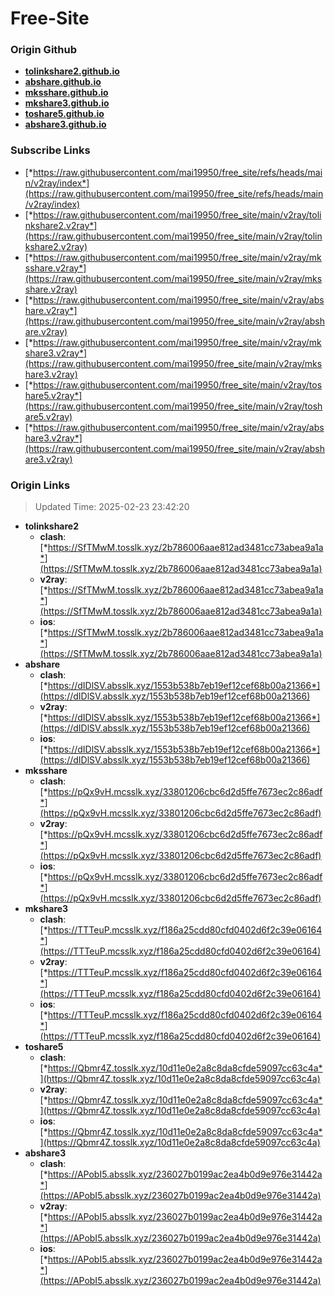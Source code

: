 # Free-Site

### Origin Github

- [**tolinkshare2.github.io**](https://github.com/tolinkshare2/tolinkshare2.github.io)
- [**abshare.github.io**](https://github.com/abshare/abshare.github.io)
- [**mksshare.github.io**](https://github.com/mksshare/mksshare.github.io)
- [**mkshare3.github.io**](https://github.com/mkshare3/mkshare3.github.io)
- [**toshare5.github.io**](https://github.com/toshare5/toshare5.github.io)
- [**abshare3.github.io**](https://github.com/abshare3/abshare3.github.io)

### Subscribe Links

- [*https://raw.githubusercontent.com/mai19950/free_site/refs/heads/main/v2ray/index*](https://raw.githubusercontent.com/mai19950/free_site/refs/heads/main/v2ray/index)
- [*https://raw.githubusercontent.com/mai19950/free_site/main/v2ray/tolinkshare2.v2ray*](https://raw.githubusercontent.com/mai19950/free_site/main/v2ray/tolinkshare2.v2ray)
- [*https://raw.githubusercontent.com/mai19950/free_site/main/v2ray/mksshare.v2ray*](https://raw.githubusercontent.com/mai19950/free_site/main/v2ray/mksshare.v2ray)
- [*https://raw.githubusercontent.com/mai19950/free_site/main/v2ray/abshare.v2ray*](https://raw.githubusercontent.com/mai19950/free_site/main/v2ray/abshare.v2ray)
- [*https://raw.githubusercontent.com/mai19950/free_site/main/v2ray/mkshare3.v2ray*](https://raw.githubusercontent.com/mai19950/free_site/main/v2ray/mkshare3.v2ray)
- [*https://raw.githubusercontent.com/mai19950/free_site/main/v2ray/toshare5.v2ray*](https://raw.githubusercontent.com/mai19950/free_site/main/v2ray/toshare5.v2ray)
- [*https://raw.githubusercontent.com/mai19950/free_site/main/v2ray/abshare3.v2ray*](https://raw.githubusercontent.com/mai19950/free_site/main/v2ray/abshare3.v2ray)

### Origin Links

> Updated Time: 2025-02-23 23:42:20

- **tolinkshare2**
  - **clash**: [*https://SfTMwM.tosslk.xyz/2b786006aae812ad3481cc73abea9a1a*](https://SfTMwM.tosslk.xyz/2b786006aae812ad3481cc73abea9a1a)
  - **v2ray**: [*https://SfTMwM.tosslk.xyz/2b786006aae812ad3481cc73abea9a1a*](https://SfTMwM.tosslk.xyz/2b786006aae812ad3481cc73abea9a1a)
  - **ios**: [*https://SfTMwM.tosslk.xyz/2b786006aae812ad3481cc73abea9a1a*](https://SfTMwM.tosslk.xyz/2b786006aae812ad3481cc73abea9a1a)
- **abshare**
  - **clash**: [*https://dIDlSV.absslk.xyz/1553b538b7eb19ef12cef68b00a21366*](https://dIDlSV.absslk.xyz/1553b538b7eb19ef12cef68b00a21366)
  - **v2ray**: [*https://dIDlSV.absslk.xyz/1553b538b7eb19ef12cef68b00a21366*](https://dIDlSV.absslk.xyz/1553b538b7eb19ef12cef68b00a21366)
  - **ios**: [*https://dIDlSV.absslk.xyz/1553b538b7eb19ef12cef68b00a21366*](https://dIDlSV.absslk.xyz/1553b538b7eb19ef12cef68b00a21366)
- **mksshare**
  - **clash**: [*https://pQx9vH.mcsslk.xyz/33801206cbc6d2d5ffe7673ec2c86adf*](https://pQx9vH.mcsslk.xyz/33801206cbc6d2d5ffe7673ec2c86adf)
  - **v2ray**: [*https://pQx9vH.mcsslk.xyz/33801206cbc6d2d5ffe7673ec2c86adf*](https://pQx9vH.mcsslk.xyz/33801206cbc6d2d5ffe7673ec2c86adf)
  - **ios**: [*https://pQx9vH.mcsslk.xyz/33801206cbc6d2d5ffe7673ec2c86adf*](https://pQx9vH.mcsslk.xyz/33801206cbc6d2d5ffe7673ec2c86adf)
- **mkshare3**
  - **clash**: [*https://TTTeuP.mcsslk.xyz/f186a25cdd80cfd0402d6f2c39e06164*](https://TTTeuP.mcsslk.xyz/f186a25cdd80cfd0402d6f2c39e06164)
  - **v2ray**: [*https://TTTeuP.mcsslk.xyz/f186a25cdd80cfd0402d6f2c39e06164*](https://TTTeuP.mcsslk.xyz/f186a25cdd80cfd0402d6f2c39e06164)
  - **ios**: [*https://TTTeuP.mcsslk.xyz/f186a25cdd80cfd0402d6f2c39e06164*](https://TTTeuP.mcsslk.xyz/f186a25cdd80cfd0402d6f2c39e06164)
- **toshare5**
  - **clash**: [*https://Qbmr4Z.tosslk.xyz/10d11e0e2a8c8da8cfde59097cc63c4a*](https://Qbmr4Z.tosslk.xyz/10d11e0e2a8c8da8cfde59097cc63c4a)
  - **v2ray**: [*https://Qbmr4Z.tosslk.xyz/10d11e0e2a8c8da8cfde59097cc63c4a*](https://Qbmr4Z.tosslk.xyz/10d11e0e2a8c8da8cfde59097cc63c4a)
  - **ios**: [*https://Qbmr4Z.tosslk.xyz/10d11e0e2a8c8da8cfde59097cc63c4a*](https://Qbmr4Z.tosslk.xyz/10d11e0e2a8c8da8cfde59097cc63c4a)
- **abshare3**
  - **clash**: [*https://APobI5.absslk.xyz/236027b0199ac2ea4b0d9e976e31442a*](https://APobI5.absslk.xyz/236027b0199ac2ea4b0d9e976e31442a)
  - **v2ray**: [*https://APobI5.absslk.xyz/236027b0199ac2ea4b0d9e976e31442a*](https://APobI5.absslk.xyz/236027b0199ac2ea4b0d9e976e31442a)
  - **ios**: [*https://APobI5.absslk.xyz/236027b0199ac2ea4b0d9e976e31442a*](https://APobI5.absslk.xyz/236027b0199ac2ea4b0d9e976e31442a)
